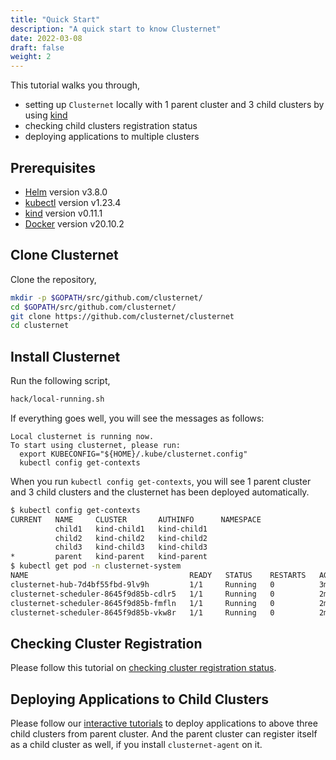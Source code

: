 ```yaml
---
title: "Quick Start"
description: "A quick start to know Clusternet"
date: 2022-03-08
draft: false
weight: 2
---
```


This tutorial walks you through,

- setting up `Clusternet` locally with 1 parent cluster and 3 child clusters by using
  [kind](https://kind.sigs.k8s.io/)
- checking child clusters registration status
- deploying applications to multiple clusters

## Prerequisites

- [Helm](https://helm.sh/) version v3.8.0
- [kubectl](https://kubernetes.io/docs/tasks/tools/install-kubectl/) version v1.23.4
- [kind](https://kind.sigs.k8s.io/) version v0.11.1
- [Docker](https://docs.docker.com/) version v20.10.2

## Clone Clusternet

Clone the repository,

```bash
mkdir -p $GOPATH/src/github.com/clusternet/
cd $GOPATH/src/github.com/clusternet/
git clone https://github.com/clusternet/clusternet
cd clusternet
```

## Install Clusternet

Run the following script,

```bash
hack/local-running.sh
```

If everything goes well, you will see the messages as follows:

```
Local clusternet is running now.
To start using clusternet, please run:
  export KUBECONFIG="${HOME}/.kube/clusternet.config"
  kubectl config get-contexts
```

When you run `kubectl config get-contexts`, you will see 1 parent cluster and 3 child clusters and the clusternet has
been deployed automatically.

```bash
$ kubectl config get-contexts
CURRENT   NAME     CLUSTER       AUTHINFO      NAMESPACE
          child1   kind-child1   kind-child1   
          child2   kind-child2   kind-child2   
          child3   kind-child3   kind-child3   
*         parent   kind-parent   kind-parent
$ kubectl get pod -n clusternet-system
NAME                                    READY   STATUS    RESTARTS   AGE
clusternet-hub-7d4bf55fbd-9lv9h         1/1     Running   0          3m2s
clusternet-scheduler-8645f9d85b-cdlr5   1/1     Running   0          2m59s
clusternet-scheduler-8645f9d85b-fmfln   1/1     Running   0          2m59s
clusternet-scheduler-8645f9d85b-vkw8r   1/1     Running   0          2m59s
```

## Checking Cluster Registration

Please follow this tutorial
on [checking cluster registration status](/docs/tutorials/cluster-management/checking-cluster-registration/).

## Deploying Applications to Child Clusters

Please follow our [interactive tutorials](/docs/tutorials/multi-cluster-apps/) to deploy applications to above three
child clusters from parent cluster. And the parent cluster can register itself as a child cluster as well, if you
install `clusternet-agent` on it.
